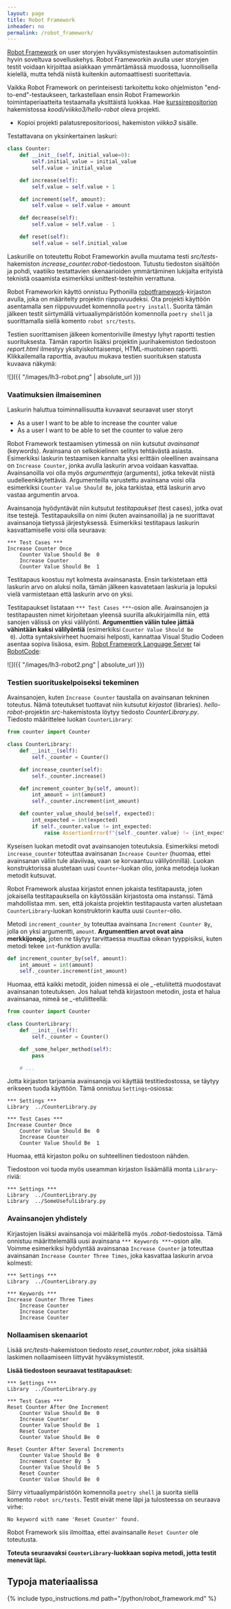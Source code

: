 ```yaml
---
layout: page
title: Robot Framework
inheader: no
permalink: /robot_framework/
---
```


[Robot Framework](https://robotframework.org/) on user storyjen hyväksymistestauksen automatisointiin hyvin soveltuva sovelluskehys. Robot Frameworkin avulla user storyjen testit voidaan kirjoittaa asiakkaan ymmärtämässä muodossa, luonnollisella kielellä, mutta tehdä niistä kuitenkin automaattisesti suoritettavia.

Vaikka Robot Framework on perinteisesti tarkoitettu koko ohjelmiston "end-to-end"-testaukseen, tarkastellaan ensin Robot Frameworkin toimintaperiaatteita testaamalla yksittäistä luokkaa. Hae [kurssirepositorion](https://github.com/ohjelmistotuotanto-hy/tehtavat/tree/main/viikko3/hello-robot) hakemistossa _koodi/viikko3/hello-robot_ oleva projekti.

- Kopioi projekti palatusrepositorioosi, hakemiston _viikko3_ sisälle.

Testattavana on yksinkertainen laskuri:

```python
class Counter:
    def __init__(self, initial_value=0):
        self.initial_value = initial_value
        self.value = initial_value

    def increase(self):
        self.value = self.value + 1

    def increment(self, amount):
        self.value = self.value + amount

    def decrease(self):
        self.value = self.value - 1

    def reset(self):
        self.value = self.initial_value
```

Laskurille on toteutettu Robot Frameworkin avulla muutama testi _src/tests_-hakemiston <i>increase_counter.robot</i>-tiedostoon. Tutustu tiedoston sisältöön ja pohdi, vaatiiko testattavien skenaarioiden ymmärtäminen lukijalta erityistä teknistä osaamista esimerkiksi unittest-testeihin verrattuna.

Robot Frameworkin käyttö onnistuu Pythonilla [robotframework](https://pypi.org/project/robotframework/)-kirjaston avulla, joka on määritelty projektin riippuvuudeksi. Ota projekti käyttöön asentamalla sen riippuvuudet komennolla `poetry install`. Suorita tämän jälkeen testit siirtymällä virtuaaliympäristöön komennolla `poetry shell` ja suorittamalla siellä komento `robot src/tests`.

Testien suorittamisen jälkeen komentoriville ilmestyy lyhyt raportti testien suorituksesta. Tämän raportin lisäksi projektin juurihakemiston tiedostoon _report.html_ ilmestyy yksityiskohtaisempi, HTML-muotoinen raportti. Klikkailemalla raporttia, avautuu mukava testien suorituksen statusta kuvaava näkymä:

![]({{ "/images/lh3-robot.png" | absolute_url }})

### Vaatimuksien ilmaiseminen

Laskurin haluttua toiminnallisuutta kuvaavat seuraavat user storyt

- As a user I want to be able to increase the counter value
- As a user I want to be able to set the counter to value zero

Robot Framework testaamisen ytimessä on niin kutsutut _avainsanat_ (keywords). Avainsana on selkokielinen selitys tehtävästä asiasta. Esimerkiksi laskurin testaamisen kannalta yksi erittäin oleellinen avainsana on `Increase Counter`, jonka avulla laskurin arvoa voidaan kasvattaa. Avainsanoilla voi olla myös _argumentteja_ (arguments), jotka tekevät niistä uudelleenkäytettäviä. Argumenteilla varustettu avainsana voisi olla esimerkiksi `Counter Value Should Be`, joka tarkistaa, että laskurin arvo vastaa argumentin arvoa.

Avainsanoja hyödyntävät niin kutsutut _testitapaukset_ (test cases), jotka ovat itse testejä. Testitapauksilla on nimi (kuten avainsanoilla) ja ne suorittavat avainsanoja tietyssä järjestyksessä. Esimerkiksi testitapaus laskurin kasvattamiselle voisi olla seuraava:

```robot
*** Test Cases ***
Increase Counter Once
    Counter Value Should Be  0
    Increase Counter
    Counter Value Should Be  1
```

Testitapaus koostuu nyt kolmesta avainsanasta. Ensin tarkistetaan että laskurin arvo on aluksi nolla, tämän jälkeen kasvatetaan laskuria ja lopuksi vielä varmistetaan että laskurin arvo on yksi.

Testitapaukset listataan `*** Test Cases ***`-osion alle. Avainsanojen ja testitapausten nimet kirjoitetaan yleensä suurilla alkukirjaimilla niin, että sanojen välissä on yksi välilyönti. **Argumenttien väliin tulee jättää vähintään kaksi välilyöntiä** (esimerkiksi <code>Counter Value Should Be &nbsp;0</code>). Jotta syntaksivirheet huomaisi helposti, kannattaa Visual Studio Codeen asentaa sopiva lisäosa, esim. [Robot Framework Language Server](https://marketplace.visualstudio.com/items?itemName=robocorp.robotframework-lsp) tai [RobotCode](https://marketplace.visualstudio.com/items?itemName=d-biehl.robotcode):

![]({{ "/images/lh3-robot2.png" | absolute_url }})

### Testien suorituskelpoiseksi tekeminen

Avainsanojen, kuten `Increase Counter` taustalla on avainsanan tekninen toteutus. Nämä toteutukset tuottavat niin kutsutut _kirjastot_ (libraries). _hello-robot_-projektin _src_-hakemistosta löytyy tiedosto _CounterLibrary.py_. Tiedosto määrittelee luokan `CounterLibrary`:

```python
from counter import Counter

class CounterLibrary:
    def __init__(self):
        self._counter = Counter()

    def increase_counter(self):
        self._counter.increase()

    def increment_counter_by(self, amount):
        int_amount = int(amount)
        self._counter.increment(int_amount)

    def counter_value_should_be(self, expected):
        int_expected = int(expected)
        if self._counter.value != int_expected:
            raise AssertionError(f"{self._counter.value} != {int_expected}")
```

Kyseisen luokan metodit ovat avainsanojen toteutuksia. Esimerkiksi metodi `increase_counter` toteuttaa avainsanan `Increase Counter` (huomaa, ettei avainsanan väliin tule alaviivaa, vaan se korvaantuu välilyönnillä). Luokan konstruktorissa alustetaan uusi `Counter`-luokan olio, jonka metodeja luokan metodit kutsuvat.

Robot Framework alustaa kirjastot ennen jokaista testitapausta, joten jokaisella testitapauksella on käytössään kirjastosta oma instanssi. Tämä mahdollistaa mm. sen, että jokaista projektin testitapausta varten alustetaan `CounterLibrary`-luokan konstruktorin kautta uusi `Counter`-olio.

Metodi `increment_counter_by` toteuttaa avainsana `Increment Counter By`, jolla on yksi argumentti, `amount`. **Argumenttien arvot ovat aina merkkijonoja**, joten ne täytyy tarvittaessa muuttaa oikean tyyppisiksi, kuten metodi tekee `int`-funktion avulla:

```python
def increment_counter_by(self, amount):
    int_amount = int(amount)
    self._counter.increment(int_amount)
```

Huomaa, että kaikki metodit, joiden nimessä ei ole <i>\_</i>-etuliitettä muodostavat avainsanan toteutuksen. Jos haluat tehdä kirjastoon metodin, josta et halua avainsanaa, nimeä se <i>\_</i>-etuliitteellä:

```python
from counter import Counter

class CounterLibrary:
    def __init__(self):
        self._counter = Counter()

    def _some_helper_method(self):
        pass

    # ...
```

Jotta kirjaston tarjoamia avainsanoja voi käyttää testitiedostossa, se täytyy erikseen tuoda käyttöön. Tämä onnistuu `Settings`-osiossa:

```robot
*** Settings ***
Library  ../CounterLibrary.py

*** Test Cases ***
Increase Counter Once
    Counter Value Should Be  0
    Increase Counter
    Counter Value Should Be  1
```

Huomaa, että kirjaston polku on suhteellinen tiedostoon nähden.

Tiedostoon voi tuoda myös useamman kirjaston lisäämällä monta `Library`-riviä:

```robot
*** Settings ***
Library  ../CounterLibrary.py
Library  ../SomeUsefulLibrary.py
```

### Avainsanojen yhdistely

Kirjastojen lisäksi avainsanoja voi määritellä myös _.robot_-tiedostoissa. Tämä onnistuu määrittelemällä uusi avainsana `*** Keywords ***`-osion alle. Voimme esimerkiksi hyödyntää avainsanaa `Increase Counter` ja toteuttaa avainsanan `Increase Counter Three Times`, joka kasvattaa laskurin arvoa kolmesti:

```robot
*** Settings ***
Library  ../CounterLibrary.py

*** Keywords ***
Increase Counter Three Times
    Increase Counter
    Increase Counter
    Increase Counter
```

### Nollaamisen skenaariot

Lisää _src/tests_-hakemistoon tiedosto <i>reset_counter.robot</i>, joka sisältää laskimen nollaamiseen liittyvät hyväksymistestit.

**Lisää tiedostoon seuraavat testitapaukset:**

```robot
*** Settings ***
Library  ../CounterLibrary.py

*** Test Cases ***
Reset Counter After One Increment
    Counter Value Should Be  0
    Increase Counter
    Counter Value Should Be  1
    Reset Counter
    Counter Value Should Be  0

Reset Counter After Several Increments
    Counter Value Should Be  0
    Increment Counter By  5
    Counter Value Should Be  5
    Reset Counter
    Counter Value Should Be  0
```

Siirry virtuaaliympäristöön komennolla `poetry shell` ja suorita siellä komento `robot src/tests`. Testit eivät mene läpi ja tulosteessa on seuraava virhe:

```
No keyword with name 'Reset Counter' found.
```

Robot Framework siis ilmoittaa, ettei avainsanalle `Reset Counter` ole toteutusta.

**Toteuta seuraavaksi `CounterLibrary`-luokkaan sopiva metodi, jotta testit menevät läpi.**

## Typoja materiaalissa

{% include typo_instructions.md path="/python/robot_framework.md" %}
